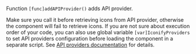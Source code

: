 Function `[func]addAPIProvider()` adds API provider.

Make sure you call it before retrieving icons from API provider, otherwise the component will fail to retrieve icons. If you are not sure about execution order of your code, you can also use global variable `[var]IconifyProviders` to set API providers configuration before loading the component in a separate script. See [API providers documentation](/docs/api/providers.md) for details.
